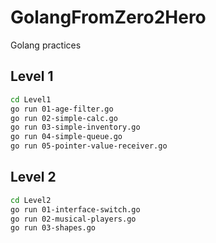 # GolangFromZero2Hero
Golang practices

## Level 1
```bash
cd Level1
go run 01-age-filter.go
go run 02-simple-calc.go
go run 03-simple-inventory.go
go run 04-simple-queue.go
go run 05-pointer-value-receiver.go
```

## Level 2
```bash
cd Level2
go run 01-interface-switch.go
go run 02-musical-players.go
go run 03-shapes.go
```